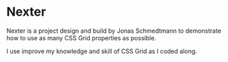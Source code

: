 # Nexter

Nexter is a project design and build by Jonas Schmedtmann to demonstrate how to use as many CSS Grid properties as possible.

I use improve my knowledge and skill of CSS Grid as I coded along.
